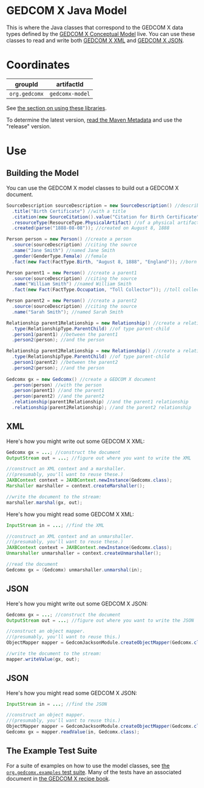 # GEDCOM X Java Model

This is where the Java classes that correspond to the GEDCOM X data types defined by the
[GEDCOM X Conceptual Model](https://github.com/FamilySearch/gedcomx/blob/master/specifications/conceptual-model-specification.md) live.
You can use these classes to read and write both [GEDCOM X XML](https://github.com/FamilySearch/gedcomx/blob/master/specifications/xml-format-specification.md)
and [GEDCOM X JSON](https://github.com/FamilySearch/gedcomx/blob/master/specifications/json-format-specification.md).

# Coordinates

groupId | artifactId
--------|-----------
`org.gedcomx` | `gedcomx-model`

See [the section on using these libraries](../README.md#Use).

To determine the latest version, [read the Maven Metadata](https://repository-gedcom.forge.cloudbees.com/release/org/gedcomx/gedcomx-model/maven-metadata.xml)
and use the "release" version.

# Use

## Building the Model

You can use the GEDCOM X model classes to build out a GEDCOM X document.

```java
SourceDescription sourceDescription = new SourceDescription() //describe a source
  .title("Birth Certificate") //with a title
  .citation(new SourceCitation().value("Citation for Birth Certificate")) //and a citation
  .resourceType(ResourceType.PhysicalArtifact) //of a physical artifact
  .created(parse("1888-08-08")); //created on August 8, 1888

Person person = new Person() //create a person
  .source(sourceDescription) //citing the source
  .name("Jane Smith") //named Jane Smith
  .gender(GenderType.Female) //female
  .fact(new Fact(FactType.Birth, "August 8, 1888", "England")); //born 8/8/1888 in England

Person parent1 = new Person() //create a parent1
  .source(sourceDescription) //citing the source
  .name("William Smith") //named William Smith
  .fact(new Fact(FactType.Occupation, "Toll Collector")); //toll collector

Person parent2 = new Person() //create a parent2
  .source(sourceDescription) //citing the source
  .name("Sarah Smith"); //named Sarah Smith

Relationship parent1Relationship = new Relationship() //create a relationship
  .type(RelationshipType.ParentChild) //of type parent-child
  .person1(parent1) //between the parent1
  .person2(person); //and the person

Relationship parent2Relationship = new Relationship() //create a relationship
  .type(RelationshipType.ParentChild) //of type parent-child
  .person1(parent2) //between the parent2
  .person2(person); //and the person
  
Gedcomx gx = new Gedcomx() //create a GEDCOM X document
  .person(person) //with the person
  .person(parent1) //and the parent1
  .person(parent2) //and the parent2
  .relationship(parent1Relationship) //and the parent1 relationship
  .relationship(parent2Relationship); //and the parent2 relationship

```

## XML

Here's how you might write out some GEDCOM X XML:

```java
Gedcomx gx = ...; //construct the document
OutputStream out = ...; //figure out where you want to write the XML

//construct an XML context and a marshaller.
//(presumably, you'll want to reuse these.)
JAXBContext context = JAXBContext.newInstance(Gedcomx.class);
Marshaller marshaller = context.createMarshaller();

//write the document to the stream:
marshaller.marshal(gx, out);

```

Here's how you might read some GEDCOM X XML:

```java
InputStream in = ...; //find the XML

//construct an XML context and an unmarshaller.
//(presumably, you'll want to reuse these.)
JAXBContext context = JAXBContext.newInstance(Gedcomx.class);
Unmarshaller unmarshaller = context.createUnmarshaller();

//read the document
Gedcomx gx = (Gedcomx) unmarshaller.unmarshal(in);

```

## JSON

Here's how you might write out some GEDCOM X JSON:

```java
Gedcomx gx = ...; //construct the document
OutputStream out = ...; //figure out where you want to write the JSON

//construct an object mapper.
//(presumably, you'll want to reuse this.)
ObjectMapper mapper = GedcomJacksonModule.createObjectMapper(Gedcomx.class);

//write the document to the stream:
mapper.writeValue(gx, out);

```

## JSON

Here's how you might read some GEDCOM X JSON:

```java
InputStream in = ...; //find the JSON

//construct an object mapper.
//(presumably, you'll want to reuse this.)
ObjectMapper mapper = GedcomJacksonModule.createObjectMapper(Gedcomx.class);
Gedcomx gx = mapper.readValue(in, Gedcomx.class);
```

## The Example Test Suite

For a suite of examples on how to use the model classes, see 
[the `org.gedcomx.examples` test suite](./src/test/java/org/gedcomx/examples/). Many of the tests have
an associated document in [the GEDCOM X recipe book](http://www.gedcomx.org/Recipe-Book.html).
